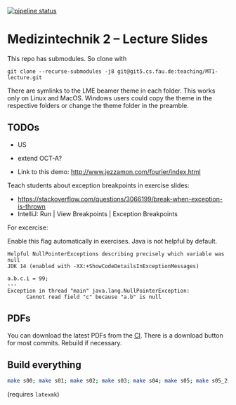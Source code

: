 [![pipeline status](https://git5.cs.fau.de/teaching/MT1-lecture/badges/master/pipeline.svg)](https://git5.cs.fau.de/teaching/MT1-lecture/pipelines)

# Medizintechnik 2 – Lecture Slides

This repo has submodules. So clone with 

    git clone --recurse-submodules -j8 git@git5.cs.fau.de:teaching/MT1-lecture.git

There are symlinks to the LME beamer theme in each folder.
This works only on Linux and MacOS.
Windows users could copy the theme in the respective folders or change the theme folder in the preamble.

## TODOs

 - US
 - extend OCT-A?

- Link to this demo: http://www.jezzamon.com/fourier/index.html

Teach students about exception breakpoints in exercise slides:

 - https://stackoverflow.com/questions/3066199/break-when-exception-is-thrown
 - IntelliJ: Run | View Breakpoints | Exception Breakpoints

For excercise:

Enable this flag automatically in exercises. Java is not helpful by default.
```
Helpful NullPointerExceptions describing precisely which variable was null
JDK 14 (enabled with -XX:+ShowCodeDetailsInExceptionMessages)

a.b.c.i = 99;
---
Exception in thread "main" java.lang.NullPointerException:
      Cannot read field "c" because "a.b" is null
```

## PDFs

You can download the latest PDFs from the [CI](https://git5.cs.fau.de/teaching/MT1-lecture/pipelines).
There is a download button for most commits.
Rebuild if necessary.

## Build everything 

```bash
make s00; make s01; make s02; make s03; make s04; make s05; make s05_2; make s06; make s07; make s07_2; make s08; make s09; make s10; make s11
```
(requires `latexmk`)
